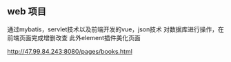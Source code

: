 ## web 项目
通过mybatis，servlet技术以及前端开发的vue，json技术
对数据库进行操作，在前端页面完成增删改查
此外element插件美化页面

http://47.99.84.243:8080/pages/books.html
